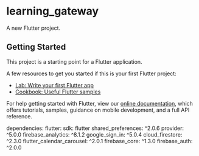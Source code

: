 # learning_gateway

A new Flutter project.

## Getting Started

This project is a starting point for a Flutter application.

A few resources to get you started if this is your first Flutter project:

- [Lab: Write your first Flutter app](https://flutter.dev/docs/get-started/codelab)
- [Cookbook: Useful Flutter samples](https://flutter.dev/docs/cookbook)

For help getting started with Flutter, view our
[online documentation](https://flutter.dev/docs), which offers tutorials,
samples, guidance on mobile development, and a full API reference.

dependencies:
  flutter:
    sdk: flutter
  shared_preferences: ^2.0.6
  provider: ^5.0.0
  firebase_analytics: ^8.1.2
  google_sign_in: ^5.0.4
  cloud_firestore: ^2.3.0
  flutter_calendar_carousel: ^2.0.1
  firebase_core: ^1.3.0
  firebase_auth: ^2.0.0
